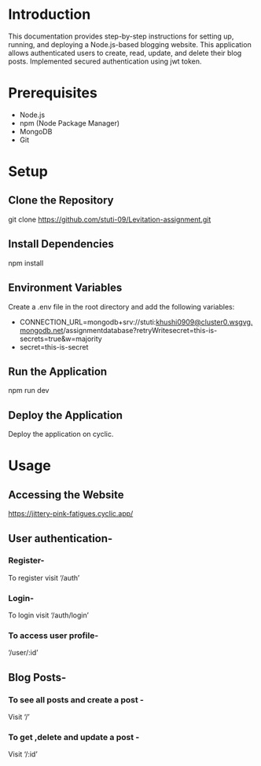 
# Introduction

This documentation provides step-by-step instructions for setting up, running, and deploying a Node.js-based blogging website. This application allows authenticated users to create, read, update, and delete their blog posts. Implemented  secured authentication using jwt token.




# Prerequisites
- Node.js 
- npm (Node Package Manager)
- MongoDB 
- Git






# Setup

## Clone the Repository
git clone https://github.com/stuti-09/Levitation-assignment.git

## Install Dependencies
npm install

## Environment Variables
Create a .env file in the root directory and add the following variables:
- CONNECTION_URL=mongodb+srv://stuti:khushi0909@cluster0.wsgvg.mongodb.net/assignmentdatabase?retryWritesecret=this-is-secrets=true&w=majority
- secret=this-is-secret

## Run the Application
npm run dev
## Deploy the Application
Deploy the application on cyclic.


# Usage

## Accessing the Website
https://jittery-pink-fatigues.cyclic.app/
## User authentication-
### Register- 
To register visit ‘/auth’
### Login-
To login visit ‘/auth/login’
### To access user profile-
‘/user/:id’

## Blog Posts-
### To see all posts and create a post -
Visit ‘/’
### To get ,delete and update a post -
Visit ‘/:id’


